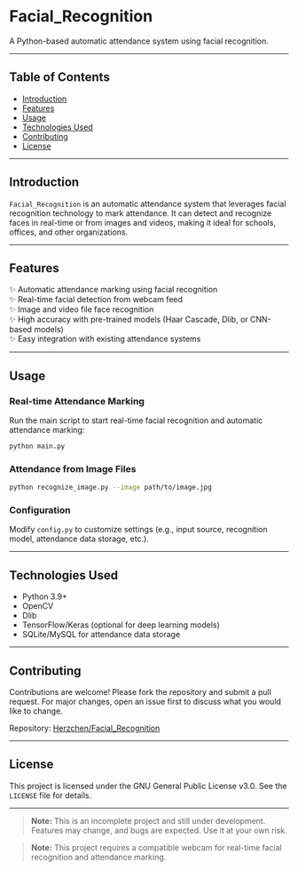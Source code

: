 # Facial_Recognition

A Python-based automatic attendance system using facial recognition.

---

## Table of Contents
- [Introduction](#introduction)
- [Features](#features)
- [Usage](#usage)
- [Technologies Used](#technologies-used)
- [Contributing](#contributing)
- [License](#license)

---

## Introduction
`Facial_Recognition` is an automatic attendance system that leverages facial recognition technology to mark attendance. It can detect and recognize faces in real-time or from images and videos, making it ideal for schools, offices, and other organizations.

---

## Features
✨ Automatic attendance marking using facial recognition  
✨ Real-time facial detection from webcam feed  
✨ Image and video file face recognition  
✨ High accuracy with pre-trained models (Haar Cascade, Dlib, or CNN-based models)  
✨ Easy integration with existing attendance systems  

---

## Usage
### Real-time Attendance Marking
Run the main script to start real-time facial recognition and automatic attendance marking:
```bash
python main.py
```

### Attendance from Image Files
```bash
python recognize_image.py --image path/to/image.jpg
```

### Configuration
Modify `config.py` to customize settings (e.g., input source, recognition model, attendance data storage, etc.).

---

## Technologies Used
- Python 3.9+  
- OpenCV  
- Dlib  
- TensorFlow/Keras (optional for deep learning models)  
- SQLite/MySQL for attendance data storage

---

## Contributing
Contributions are welcome! Please fork the repository and submit a pull request. For major changes, open an issue first to discuss what you would like to change.

Repository: [Herzchen/Facial_Recognition](https://github.com/Herzchen/Facial_Recognition)

---

## License
This project is licensed under the GNU General Public License v3.0. See the `LICENSE` file for details.

---

> **Note:** This is an incomplete project and still under development. Features may change, and bugs are expected. Use it at your own risk.

> **Note:** This project requires a compatible webcam for real-time facial recognition and attendance marking.


